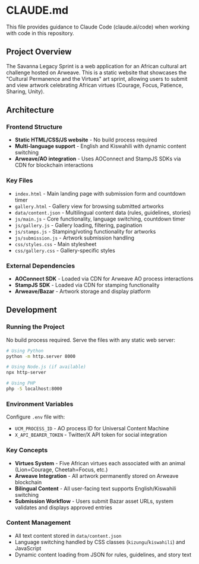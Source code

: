# CLAUDE.md

This file provides guidance to Claude Code (claude.ai/code) when working with code in this repository.

## Project Overview

The Savanna Legacy Sprint is a web application for an African cultural art challenge hosted on Arweave. This is a static website that showcases the "Cultural Permanence and the Virtues" art sprint, allowing users to submit and view artwork celebrating African virtues (Courage, Focus, Patience, Sharing, Unity).

## Architecture

### Frontend Structure
- **Static HTML/CSS/JS website** - No build process required
- **Multi-language support** - English and Kiswahili with dynamic content switching
- **Arweave/AO integration** - Uses AOConnect and StampJS SDKs via CDN for blockchain interactions

### Key Files
- `index.html` - Main landing page with submission form and countdown timer
- `gallery.html` - Gallery view for browsing submitted artworks
- `data/content.json` - Multilingual content data (rules, guidelines, stories)
- `js/main.js` - Core functionality, language switching, countdown timer
- `js/gallery.js` - Gallery loading, filtering, pagination
- `js/stamps.js` - Stamping/voting functionality for artworks
- `js/submission.js` - Artwork submission handling
- `css/styles.css` - Main stylesheet
- `css/gallery.css` - Gallery-specific styles

### External Dependencies
- **AOConnect SDK** - Loaded via CDN for Arweave AO process interactions
- **StampJS SDK** - Loaded via CDN for stamping functionality
- **Arweave/Bazar** - Artwork storage and display platform

## Development

### Running the Project
No build process required. Serve the files with any static web server:
```bash
# Using Python
python -m http.server 8000

# Using Node.js (if available)
npx http-server

# Using PHP
php -S localhost:8000
```

### Environment Variables
Configure `.env` file with:
- `UCM_PROCESS_ID` - AO process ID for Universal Content Machine
- `X_API_BEARER_TOKEN` - Twitter/X API token for social integration

### Key Concepts
- **Virtues System** - Five African virtues each associated with an animal (Lion=Courage, Cheetah=Focus, etc.)
- **Arweave Integration** - All artwork permanently stored on Arweave blockchain
- **Bilingual Content** - All user-facing text supports English/Kiswahili switching
- **Submission Workflow** - Users submit Bazar asset URLs, system validates and displays approved entries

### Content Management
- All text content stored in `data/content.json`
- Language switching handled by CSS classes (`kizungu`/`kiswahili`) and JavaScript
- Dynamic content loading from JSON for rules, guidelines, and story text